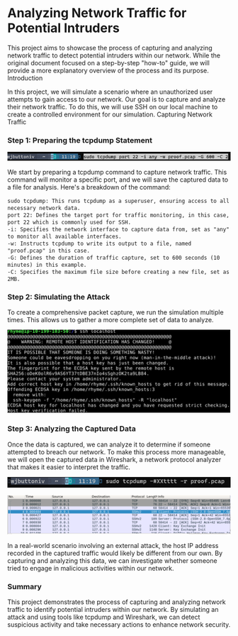 # Analyzing Network Traffic for Potential Intruders

This project aims to showcase the process of capturing and analyzing network traffic to detect potential intruders within our network. While the original document focused on a step-by-step "how-to" guide, we will provide a more explanatory overview of the process and its purpose.
Introduction

In this project, we will simulate a scenario where an unauthorized user attempts to gain access to our network. Our goal is to capture and analyze their network traffic. To do this, we will use SSH on our local machine to create a controlled environment for our simulation.
Capturing Network Traffic

### Step 1: Preparing the tcpdump Statement

![prepstatement](https://github.com/wjbuttoniv/tcpdump/blob/main/tcpdump/Pasted%20image%2020231101111942.png?raw=true)

We start by preparing a tcpdump command to capture network traffic. This command will monitor a specific port, and we will save the captured data to a file for analysis. Here's a breakdown of the command:

    sudo tcpdump: This runs tcpdump as a superuser, ensuring access to all necessary network data.
    port 22: Defines the target port for traffic monitoring, in this case, port 22 which is commonly used for SSH.
    -i: Specifies the network interface to capture data from, set as "any" to monitor all available interfaces.
    -w: Instructs tcpdump to write its output to a file, named "proof.pcap" in this case.
    -G: Defines the duration of traffic capture, set to 600 seconds (10 minutes) in this example.
    -C: Specifies the maximum file size before creating a new file, set as 2MB.

### Step 2: Simulating the Attack

To create a comprehensive packet capture, we run the simulation multiple times. This allows us to gather a more complete set of data to analyze.

![thebackdoor](https://github.com/wjbuttoniv/tcpdump/blob/main/tcpdump/Pasted%20image%2020231101112331.png?raw=true)

### Step 3: Analyzing the Captured Data

Once the data is captured, we can analyze it to determine if someone attempted to breach our network. To make this process more manageable, we will open the captured data in Wireshark, a network protocol analyzer that makes it easier to interpret the traffic.

![tcpdumpread](https://github.com/wjbuttoniv/tcpdump/blob/main/tcpdump/Pasted%20image%2020231101112549.png?raw=true)

![wireshark](https://github.com/wjbuttoniv/tcpdump/blob/main/tcpdump/Pasted%20image%2020231101112855.png?raw=true)

In a real-world scenario involving an external attack, the host IP address recorded in the captured traffic would likely be different from our own. By capturing and analyzing this data, we can investigate whether someone tried to engage in malicious activities within our network.

### Summary

This project demonstrates the process of capturing and analyzing network traffic to identify potential intruders within our network. By simulating an attack and using tools like tcpdump and Wireshark, we can detect suspicious activity and take necessary actions to enhance network security.
